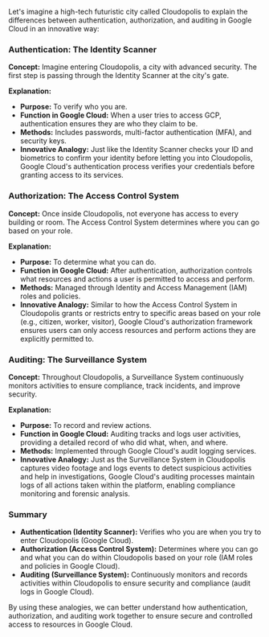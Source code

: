 Let's imagine a high-tech futuristic city called Cloudopolis to explain the differences between authentication, authorization, and auditing in Google Cloud in an innovative way:

### Authentication: The Identity Scanner

**Concept:** Imagine entering Cloudopolis, a city with advanced security. The first step is passing through the Identity Scanner at the city's gate.

**Explanation:**
- **Purpose:** To verify who you are.
- **Function in Google Cloud:** When a user tries to access GCP, authentication ensures they are who they claim to be.
- **Methods:** Includes passwords, multi-factor authentication (MFA), and security keys.
- **Innovative Analogy:** Just like the Identity Scanner checks your ID and biometrics to confirm your identity before letting you into Cloudopolis, Google Cloud's authentication process verifies your credentials before granting access to its services.

### Authorization: The Access Control System

**Concept:** Once inside Cloudopolis, not everyone has access to every building or room. The Access Control System determines where you can go based on your role.

**Explanation:**
- **Purpose:** To determine what you can do.
- **Function in Google Cloud:** After authentication, authorization controls what resources and actions a user is permitted to access and perform.
- **Methods:** Managed through Identity and Access Management (IAM) roles and policies.
- **Innovative Analogy:** Similar to how the Access Control System in Cloudopolis grants or restricts entry to specific areas based on your role (e.g., citizen, worker, visitor), Google Cloud's authorization framework ensures users can only access resources and perform actions they are explicitly permitted to.

### Auditing: The Surveillance System

**Concept:** Throughout Cloudopolis, a Surveillance System continuously monitors activities to ensure compliance, track incidents, and improve security.

**Explanation:**
- **Purpose:** To record and review actions.
- **Function in Google Cloud:** Auditing tracks and logs user activities, providing a detailed record of who did what, when, and where.
- **Methods:** Implemented through Google Cloud's audit logging services.
- **Innovative Analogy:** Just as the Surveillance System in Cloudopolis captures video footage and logs events to detect suspicious activities and help in investigations, Google Cloud's auditing processes maintain logs of all actions taken within the platform, enabling compliance monitoring and forensic analysis.

### Summary

- **Authentication (Identity Scanner):** Verifies who you are when you try to enter Cloudopolis (Google Cloud).
- **Authorization (Access Control System):** Determines where you can go and what you can do within Cloudopolis based on your role (IAM roles and policies in Google Cloud).
- **Auditing (Surveillance System):** Continuously monitors and records activities within Cloudopolis to ensure security and compliance (audit logs in Google Cloud).

By using these analogies, we can better understand how authentication, authorization, and auditing work together to ensure secure and controlled access to resources in Google Cloud.
